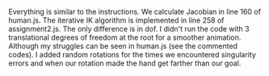 Everything is similar to the instructions. We calculate Jacobian in line 160 of human.js.
The iterative IK algorithm is implemented in line 258 of assignment2.js.
The only difference is in dof. I didn't run the code with 3 translational degrees of freedom at the root for a smoother animation. Although my struggles can be seen in human.js (see the commented codes).
I added random rotations for the times we encountered singularity errors and when our rotation made the hand get farther than our goal.